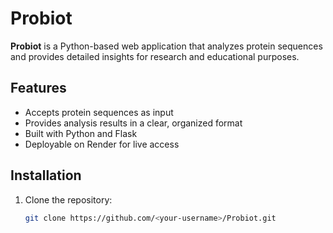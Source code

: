 # Probiot

**Probiot** is a Python-based web application that analyzes protein sequences and provides detailed insights for research and educational purposes.

## Features
- Accepts protein sequences as input
- Provides analysis results in a clear, organized format
- Built with Python and Flask
- Deployable on Render for live access

## Installation
1. Clone the repository:  
   ```bash
   git clone https://github.com/<your-username>/Probiot.git
